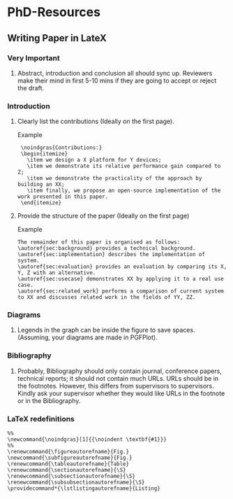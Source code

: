 # PhD-Resources

## Writing Paper in LateX

### Very Important

1. Abstract, introduction and conclusion all should sync up. Reviewers make their mind in first 5-10 mins if they are going to accept or reject the draft.

### Introduction

1. Clearly list the contributions (Ideally on the first page).
   
   Example
   ```
    \noindgras{Contributions:}
    \begin{itemize}
      \item we design a X platform for Y devices;
      \item we demonstrate its relative performance gain compared to Z;
      \item we demonstrate the practicality of the approach by building an XX;
      \item finally, we propose an open-source implementation of the work presented in this paper.
    \end{itemize}
   ```
   
2. Provide the structure of the paper (Ideally on the first page)

   Example
   ```
   The remainder of this paper is organised as follows: \autoref{sec:background} provides a technical background. 
   \autoref{sec:implementation} describes the implementation of system. 
   \autoref{sec:evaluation} provides an evaluation by comparing its X, Y, Z with an alternative. 
   \autoref{sec:usecase} demonstrates XX by applying it to a real use case. 
   \autoref{sec:related_work} performs a comparison of current system to XX and discusses related work in the fields of YY, ZZ.
   ```

### Diagrams

1. Legends in the graph can be inside the figure to save spaces. (Assuming, your diagrams are made in PGFPlot).

### Bibliography

1. Probably, Bibliography should only contain journal, conference papers, technical reports; it should not contain much URLs. URLs should be in the footnotes. However, this differs from supervisors to supervisors. Kindly ask your supervisor whether they would like URLs in the footnote or in the Bibliography.

### LaTeX redefinitions

```
%%  
\newcommand{\noindgras}[1]{{\noindent \textbf{#1}}}
%% 
\renewcommand{\figureautorefname}{Fig.}
\newcommand{\subfigureautorefname}{Fig.}
\renewcommand{\tableautorefname}{Table}
\renewcommand{\sectionautorefname}{\S}
\renewcommand{\subsectionautorefname}{\S}
\renewcommand{\subsubsectionautorefname}{\S}
\providecommand*{\lstlistingautorefname}{Listing}
```
